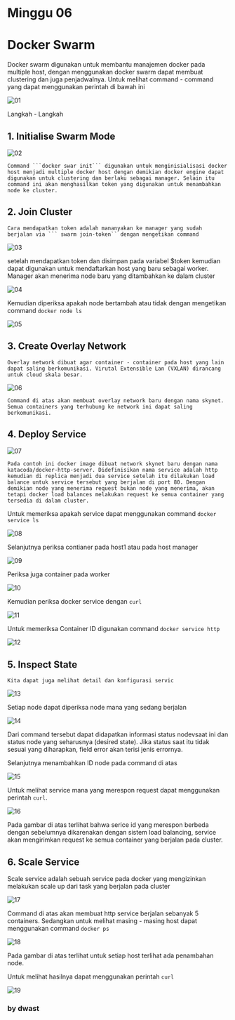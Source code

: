# Minggu 06

# Docker Swarm

Docker swarm digunakan untuk membantu manajemen docker pada multiple host, dengan menggunakan docker swarm dapat membuat clustering dan juga penjadwalnya. Untuk melihat command - command yang dapat menggunakan perintah di bawah ini 

![01](images/swarm_1.png)

Langkah - Langkah 

## 1.  Initialise Swarm Mode 
    
  ![02](images/swarm_2.png)

    Command ```docker swar init``` digunakan untuk menginisialisasi docker host menjadi multiple docker host dengan demikian docker engine dapat digunakan untuk clustering dan berlaku sebagai manager. Selain itu command ini akan menghasilkan token yang digunakan untuk menambahkan node ke cluster.

## 2.  Join Cluster
    
    Cara mendapatkan token adalah mananyakan ke manager yang sudah berjalan via ``` swarm join-token`` dengan mengetikan command 

   ![03](images/swarm_3.png)

   setelah mendapatkan token dan disimpan pada variabel $token kemudian dapat digunakan untuk mendaftarkan host yang baru sebagai worker. Manager akan menerima node baru yang ditambahkan ke dalam cluster

   ![04](images/swarm_4.png)

   Kemudian diperiksa apakah node bertambah atau tidak dengan mengetikan command ```docker node ls```

   ![05](images/swarm_5.png)

## 3.  Create Overlay Network
    
    Overlay network dibuat agar container - container pada host yang lain dapat saling berkomunikasi. Virutal Extensible Lan (VXLAN) dirancang untuk cloud skala besar.

   ![06](images/swarm_6.png)

    Command di atas akan membuat overlay network baru dengan nama skynet. Semua containers yang terhubung ke network ini dapat saling berkomunikasi.

## 4.  Deploy Service
    
   ![07](images/swarm_7.png)

    Pada contoh ini docker image dibuat network skynet baru dengan nama katacoda/docker-http-server. Didefinisikan nama service adalah http kemudian di replica menjadi dua service setelah itu dilakukan load balance untuk service tersebut yang berjalan di port 80. Dengan demikian node yang menerima request bukan node yang menerima, akan tetapi docker load balances melakukan request ke semua container yang tersedia di dalam cluster.
   Untuk memeriksa apakah service dapat menggunakan command ``docker service ls``

   ![08](images/swarm_8.png)

   Selanjutnya periksa contianer pada host1 atau pada host manager
   
   ![09](images/swarm_9.png)

   Periksa juga container pada worker

   ![10](images/swarm_10.png)

   Kemudian periksa docker service dengan ```curl```

   ![11](images/swarm_11.png)

   Untuk memeriksa Container ID digunakan command ```docker service http```

   ![12](images/swarm_12.png)

## 5. Inspect State

    Kita dapat juga melihat detail dan konfigurasi servic

   ![13](images/swarm_13.png)

   Setiap node dapat diperiksa node mana yang sedang berjalan

   ![14](images/swarm_14.png)

   Dari command tersebut dapat didapatkan informasi status nodevsaat ini dan status node yang seharusnya (desired state). Jika status saat itu tidak sesuai yang diharapkan, field error akan terisi jenis errornya.

   Selanjutnya menambahkan ID node pada command di atas

   ![15](images/swarm_15.png)

   Untuk melihat service mana yang merespon request dapat menggunakan perintah ```curl```.

   ![16](images/swarm_16.png)

   Pada gambar di atas terlihat bahwa serice id yang merespon berbeda dengan sebelumnya dikarenakan dengan sistem load balancing, service akan mengirimkan request ke semua container yang berjalan pada cluster.

## 6. Scale Service
   
   Scale service adalah sebuah service pada docker yang mengizinkan melakukan scale up dari task yang berjalan pada cluster

   ![17](images/swarm_17.png)

   Command di atas akan membuat http service berjalan sebanyak 5 containers. Sedangkan untuk melihat masing - masing host dapat menggunakan command ```docker ps```
   
   ![18](images/swarm_18.png)

   Pada gambar di atas terlihat untuk setiap host terlihat ada penambahan node.

   Untuk melihat hasilnya dapat menggunakan perintah ```curl```
   
   ![19](images/swarm_19.png)


### by dwast


